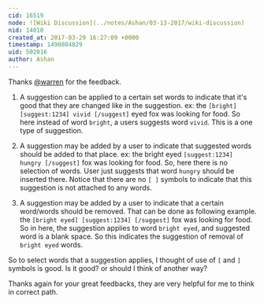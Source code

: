 ```yaml
---
cid: 16519
node: ![Wiki Discussion](../notes/Ashan/03-13-2017/wiki-discussion)
nid: 14010
created_at: 2017-03-29 16:27:09 +0000
timestamp: 1490804829
uid: 502016
author: Ashan
---
```


Thanks [@warren](/profile/warren) for the feedback. 

1. A suggestion can be applied to a certain set words to indicate that it's good that they are changed like in the suggestion. ex: 
      the `[bright][suggest:1234] vivid [/suggest]` eyed fox was looking for food.
So here instead of word `bright`, a users suggests word `vivid`. This is a one type of suggestion.

2. A suggestion may be added by a user to indicate that suggested words should be added to that place. ex:
    the bright eyed `[suggest:1234] hungry [/suggest]` fox was looking for food.
So, here there is no selection of words. User just suggests that word `hungry` should be inserted there. Notice that there are no `[ ]` symbols to indicate that this suggestion is not attached to any words.

3. A suggestion may be added by a user to indicate that a certain word/words should be removed. That can be done as following example.
     the `[bright eyed] [suggest:1234] [/suggest]`  fox was looking for food.
So in here, the suggestion applies to word `bright eyed`, and suggested word is a blank space. So this indicates the suggestion of removal of `bright eyed` words.

So to select words that a suggestion applies, I thought of use of `[` and `]` symbols is good. Is it good? or should I think of another way?

Thanks again for your great feedbacks, they are very helpful for me to think in correct path.
